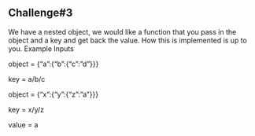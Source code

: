 ## Challenge#3

We have a nested object, we would like a function that you pass in the object and a key and get back the value. 
How this is implemented is up to you.
Example Inputs

object = {“a”:{“b”:{“c”:”d”}}}

key = a/b/c

object = {“x”:{“y”:{“z”:”a”}}}

key = x/y/z

value = a
